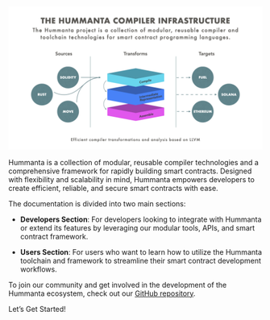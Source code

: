![The Hummanta banner](assets/images/hummanta-banner.png)

Hummanta is a collection of modular, reusable compiler technologies and a comprehensive framework for rapidly building smart contracts. Designed with flexibility and scalability in mind, Hummanta empowers developers to create efficient, reliable, and secure smart contracts with ease.

The documentation is divided into two main sections:

- **Developers Section**: For developers looking to integrate with Hummanta or extend its features by leveraging our modular tools, APIs, and smart contract framework.

- **Users Section**: For users who want to learn how to utilize the Hummanta toolchain and framework to streamline their smart contract development workflows.

To join our community and get involved in the development of the Hummanta ecosystem, check out our [GitHub repository](https://github.com/hummanta).

Let’s Get Started!
